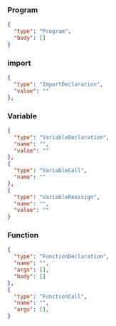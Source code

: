 ### Program

```json
{
  "type": "Program",
  "body": []
}
```

### import

```json
{
  "type": "ImportDeclaration",
  "value": ""
},
```

### Variable

```json
{
  "type": "VariableDeclaration",
  "name": "",
  "value": ""
},
{
  "type": "VariableCall",
  "name": ""
},
{
  "type": "VariableReassign",
  "name": "",
  "value": ""
}
```

### Function

```json
{
  "type": "FunctionDeclaration",
  "name": "",
  "args": [],
  "body": []
},
{
  "type": "FunctionCall",
  "name": "",
  "args": [],
}
```

